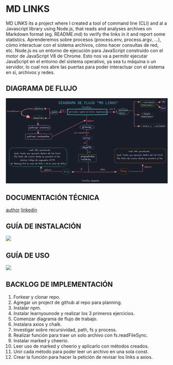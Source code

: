 # MD LINKS
 MD LINKS its a project where I created a tool of command line (CLI) and al a Javascript library using Node.js, that reads and analyses archives on Markdown format (eg. README.md) to verify the links in it and report some statistics.<n>
 Aprenderemos sobre procesos (process.env, process.argv, ...), cómo interactuar con el sistema archivos, cómo hacer consultas de red, etc.<n>
Node.js es un entorno de ejecución para JavaScript construido con el motor de JavaScript V8 de Chrome. 
Esto nos va a permitir ejecutar JavaScript en el entorno del sistema operativo, ya sea tu máquina o un servidor, lo cual nos abre las puertas para poder interactuar con el sistema en sí, archivos y redes.

## DIAGRAMA DE FLUJO

<img src = "IMGS/diagrama de flujo.png">

## DOCUMENTACIÓN TÉCNICA
[author](https://github.com/cazavi)
[linkedin](https://www.linkedin.com/in/carolina-zapata-vidal/)

## GUÍA DE INSTALACIÓN

<img src = "IMGS/">

## GUÍA DE USO

<img src = "IMGS/">

## BACKLOG DE IMPLEMENTACIÓN
1. Forkear y clonar repo.
2. Agregar un project de github al repo para planning.
3. Instalar npm.
3. Instalar learnyounode y realizar los 3 primeros ejercicios.
4. Comenzar diagrama de flujo de trabajo.
5. Instalara axios y chalk.
6. Investigar sobre recursividad, path, fs y process.
7. Realizar función para traer un solo archivo con fs.readFileSync.
8. Instalar marked y cheerio.
9. Leer uso de marked y cheerio y aplicarlo con métodos creados.
10. Unir cada método para poder leer un archivo en una sola const.
11. Crear la función para hacer la petición de revisar los links a axios.
